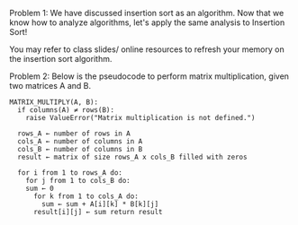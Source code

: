 Problem 1:
We have discussed insertion sort as an algorithm. Now that we know how to analyze algorithms, let's apply the same analysis to Insertion Sort!

You may refer to class slides/ online resources to refresh your memory on the insertion sort algorithm. 

 

Problem 2:
Below is the pseudocode to perform matrix multiplication, given two matrices A and B. 

```
MATRIX_MULTIPLY(A, B): 
  if columns(A) ≠ rows(B): 
    raise ValueError("Matrix multiplication is not defined.") 

  rows_A ← number of rows in A 
  cols_A ← number of columns in A 
  cols_B ← number of columns in B 
  result ← matrix of size rows_A x cols_B filled with zeros 

  for i from 1 to rows_A do: 
    for j from 1 to cols_B do: 
    sum ← 0 
      for k from 1 to cols_A do: 
        sum ← sum + A[i][k] * B[k][j] 
      result[i][j] ← sum return result
```
